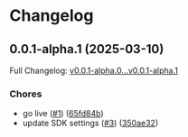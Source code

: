 # Changelog

## 0.0.1-alpha.1 (2025-03-10)

Full Changelog: [v0.0.1-alpha.0...v0.0.1-alpha.1](https://github.com/revenium/revenium-metering-python/compare/v0.0.1-alpha.0...v0.0.1-alpha.1)

### Chores

* go live ([#1](https://github.com/revenium/revenium-metering-python/issues/1)) ([65fd84b](https://github.com/revenium/revenium-metering-python/commit/65fd84ba27271c5e68054e8f4e5290e3e6cb339f))
* update SDK settings ([#3](https://github.com/revenium/revenium-metering-python/issues/3)) ([350ae32](https://github.com/revenium/revenium-metering-python/commit/350ae32a7b5ec7cc98c8da08f590e486f4492769))
